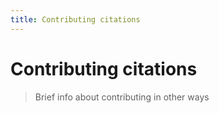 ```yaml
---
title: Contributing citations
---
```


# Contributing citations

> Brief info about contributing in other ways